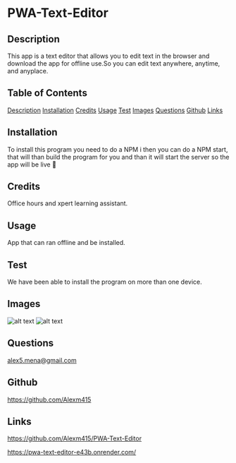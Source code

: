 # PWA-Text-Editor

## Description

This app is a text editor that allows you to edit text in the browser and download the app for offline use.So you can edit text anywhere, anytime, and anyplace.

## Table of Contents

[Description](#Description) [Installation](#installation) [Credits](#credits) [Usage](#usage) [Test](#test)
[Images](#images) [Questions](#questions) [Github](#github) [Links](#links)

## Installation

To install this program you need to do a NPM i then you can do a NPM start, that will than build the program for you and than it will start the server so the app will be live 🥳

## Credits

Office hours and xpert learning assistant.

## Usage

App that can ran offline and be installed.

## Test

We have been able to install the program on more than one device.

## Images

![alt text](./images/Screenshot%202025-01-14%20at%202.54.44 PM.png)
![alt text](./images/Screenshot%202025-01-14%20at%202.54.55 PM.png)

## Questions

alex5.mena@gmail.com

## Github

https://github.com/Alexm415

## Links

https://github.com/Alexm415/PWA-Text-Editor

https://pwa-text-editor-e43b.onrender.com/
